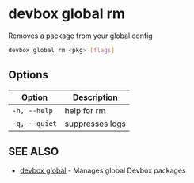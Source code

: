 # devbox global rm

Removes a package from your global config

```bash
devbox global rm <pkg> [flags]
```

## Options

<!-- Markdown Table of Options -->
| Option | Description |
| --- | --- |
| `-h, --help` | help for rm |
| `-q, --quiet` | suppresses logs |

## SEE ALSO

* [devbox global](devbox_global.md)	 - Manages global Devbox packages
